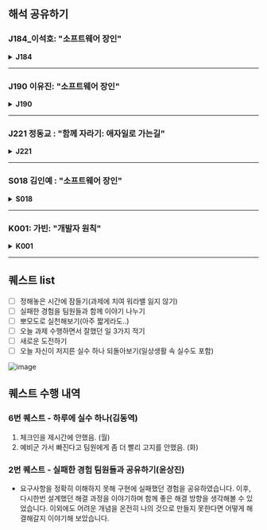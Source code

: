 ## 해석 공유하기

### J184\_이석호: "소프트웨어 장인"

<details>
<summary> <strong> J184 </strong></summary>

더 나은 소프트웨어 개발을 위해서는 장인정신이 필요하다.
이러한 소프트웨어 장신 정신을 기르기 위한 개발자의 태도에는 여러가지 것들이 있다.
먼저 개발자의 교육은 기업의 의무가 아님을 기억하고 스스로 자신의 계발할 수 있는 사람이 되어야 한다.
책에서 소개한 자기계발의 종류로는 다음과 같은 것들이 있다.

- 자신이 학습한 내용을 블로그 등에 기록하기
- 유명한 개발자의 SNS를 팔로우하고 확인하기
- 기한이나 다른 것들에 구애받지않는 정말 자기가 하고 싶은 펫프로젝트
- 동시에 사회성을 잃지 않기, 다른 개발자들과 어울리기
- 워라밸을 지키며 생활하기
- 정해진 짧은 시간에 확실히 집중하는 뽀모도로

#### J190\_이유진 님

부트캠프와 나의 성장에 도움 될 수 있는 부분
그래서 소프트웨어 장인 파트
기업에서 시키는 것만 하면 안된다 → 부스트캠프의 경우 알아서 미션수행 →자신이 스스로 무엇을 해야할지 알아야됨
무엇을 하든지 페이스 유지 → 부스트캠프에서 날 샌 경험 → 쓸데 없는 시간을 보내고 있지 않은지 점검해보기

#### J221\_정동교 님

소프트웨어 개발자 → 협상 설득, 독창적인 개발(설계부터 개발까지)
컴퓨터 프로그래머 → 코더(누군가 시켜서 코드만 짜는 사람)
AI가 대체하기 쉬운건 컴퓨터 프로그래머 → 개발자가 되도록 노력하자

#### K001\_가빈 님

오류를 해결하고 나면 그 때가 기억이 잘남
~소리 안들려서 놓침ㅠㅠ

#### S018\_김인예 님

기업들이 애자일 프로세스를 채택하지만 무조건 좋은 프로그램이 나오지는 않는다.
너무 하나에만 매몰되지 않도록 다양한 방식을 적재적소에 사용
부스트캠프에서도 하나에 매몰되다 보면 잘못된 결과가 나올 수도

</details>

---

### J190 이유진: "소프트웨어 장인"

<details> 
<summary> <strong> J190 </strong> </summary>

인상 깊었던 구절을 바탕으로 서로의 경험을 공유하는 시간을 가졌다.

> **공장 노동자들은 회사가 시키는 대로만 일을 한다.
> 장인이 되고 싶다면 스스로를 발전시키는데 돈과 시간을 들여야 한다.
> 자신이 주체로서 언제, 무엇을 배울지 결정해야 한다. (소프트웨어 장인 4장 속 내용)**

→ 자신이 주체로서 언제, 무엇을 배울지 결정해야 하는 게 챌린지에서 미션을 수행하는 것과 닮아 있다고 생각했다. 장인으로 거듭나기 위해 부스트캠프에서 우리가 스스로 성장할 수 있는 습관을 갖춰야함을 느꼈다. 팀원분들과 이야기를 나눠보니 다른 책에서도 비슷한 이야기를 하고 있어 공감이 되었다고 하셨다.

> **무엇을 하든지 페이스를 유지하는 것이 중요하다. (소프트웨어 장인 4장 속 내용)**

→ 미션 수행하면서 생활의 균형을 맞추기가 어렵다. 팀원분들 모두 공감하는 부분이 많았다. 1주차에는 균형을 맞출 수 있을지 대부분 걱정했던 것 같다. 페이스를 맞추기 위해서는 쓸데 없이 보내고 있는 시간이 있는지 점검하는 것이 좋다고 책에서 이야기한다.

소프트장인이 갖춰야할 태도와 부스트캠프에서 중요하게 생각하는 가치가 맞물리는 부분이 많아 신기했다.

</details>

---

### J221 정동교 : "함께 자라기: 애자일로 가는길"

<details> 
<summary> <strong> J221</strong></summary>
#### 인상 깊었던 것
미국 옥스포드에서 발행한 `고용의 미래` 라는 논문애서 어떤 직업이 AI에 대체될 수 있나?를 조사한 것이 있다.

인상 깊었던 것은 개발 관련 직군을 두 가지로 나눈 것인데, 소프트웨어 개발자는 대체될 확률이 4.2프로
컴퓨터 프로그래머는 대체될 확률이 45프로로 차이가 난다는 것이다.

두 직업의 차이가 뭘까를 생각해보면 컴퓨터 프로그래머는 협상 설득 상호작용과 같은 부분이 없이 단순 코드를 작성하는 경우이다. 반면 소프트웨어개발자는 고민과 설계 상호작용이 높고 독창성이 요구된다.

이것을 경계해서 어떤 개발자로 성장할지 고민해볼 수 있었다.

그래서 연차가 쌓이거나 개발 경력이 쌓일 때 내가 독창적으로 일을 해내고 있는지를 체크해야한다. 특히 경력이 쌓일 수록 맡은 일만 쉽게 처리하게되면서 독창성이 줄어드는 것을 경계하면서 성장해나가야한다.

그리고 애자일스럽게 일을해야한다. 빠른 피드백과 해당 단계에서 타당하게 일을 해야 빠르게 성장하는 소프트웨어 개발자가 될 수 있다.

</details>

---

### S018 김인예 : "소프트웨어 장인"

<details> 
<summary> <strong> S018 </strong> </summary>
인상 깊었던 구절: 보통 애자일 전환은 절차에만 집중하고 사람들에 대한 기술적인 훈련에는 관심을 크게 두지 않는다. (생략) 기존의 똑같은 개발자, 똑같은 습관을 가진 사람들이 갑자기 멋진 소프트웨어를 만들기 시작할 것이라 믿는다. (생략) 불행하게도 결코 그렇지 않다. (생략) 애자일의 모든 절차에는 기술적 탁월함이 전제 되어있다.

이유: 절차와 개발자의 능력 결국 하나만 바뀌어서는 개선되지 않는다는 것이 인상 깊었다. 부스트 캠프에서 미션을 하다 보면 설계, 학습, 구현 등 많은 과정을 진행하게 되는데 어느 하나에 매몰되면 안 될 것 같다는 생각했다.

동료들과 나눈 의견: 미션을 진행하면서 매몰했던 경험에 관해서 이야기를 주고받았다.

</details>

---

### K001: 가빈: "개발자 원칙"

<details>
<summary><strong> K001 </strong> </summary>

#### 노동자

> 개발자는 공장에 자기만의 생산설비를 들고 들어가서 일하는 노동자

#### 오류를 만날 때가 가장 성장하기 좋을 때다

- 프로젝를 하면서 쉽게 해결된 문제나 코드들은 별로 기억에 남지 않지만, 오류를 만나서 많이 부딪혀보고 직접 해결한 문제들은 오래 기억에 남는다
- 인예님이 직접 스택 오버 플로우 오류를 확인한 이야기를 들으면서 직접 과거에 오류를 해결하기 위해 소스코드를 모두까서 확인했던 기억이 있다.
- 소스 코드를 직접 확인하기 → HashMap을 뜯어서 확인하거나, 테스트를 하면서 확인하기

#### 매몰되지 않기

- 실제로 첫 날 과제를 구현 할 때, 예시에 나온 특정 예시들로만 확인해봤다.
  - "AM"과 "PM"이 들어오는지, 그리고 인원수와 시간만 확인했다.
  - 다음날 피어 세션 때, 데이터가 입력되지 않았을 경우와 시간과 인원이 들어올 자리에 숫자가 아닌 값이 들어올 경우 오류가 발생하는 것을 생각하지 못했다.

</details>

---

## 퀘스트 list

- [ ] 정해놓은 시간에 잠들기(과제에 치여 워라밸 잃지 않기)
- [ ] 실패한 경험을 팀원들과 함께 이야기 나누기
- [ ] 뽀모도로 실천해보기(아주 짧게라도..)
- [ ] 오늘 과제 수행하면서 잘했던 일 3가지 적기
- [ ] 새로운 도전하기
- [ ] 오늘 자신이 저지른 실수 하나 되돌아보기(일상생활 속 실수도 포함)

![image](https://github.com/user-attachments/assets/0288f26a-3303-42f9-972e-1eabd1fd9760)

## 퀘스트 수행 내역

### 6번 퀘스트 - 하루에 실수 하나(김동역)

1. 체크인을 제시간에 안했음. (월)
2. 예비군 가서 빠진다고 팀원에게 좀 더 빨리 고지를 안했음. (화)

### 2번 퀘스트 - 실패한 경험 팀원들과 공유하기(윤상진)

- 요구사항을 정확히 이해하지 못해 구현에 실패했던 경험을 공유하였습니다. 이후, 다시한번 설계했던 해결 과정을 이야기하며 함께 좋은 해결 방향을 생각해볼 수 있었습니다. 이외에도 어려운 개념을 온전히 나의 것으로 만들지 못한다면 어떻게 해결해갈지 이야기해 보았습니다.
